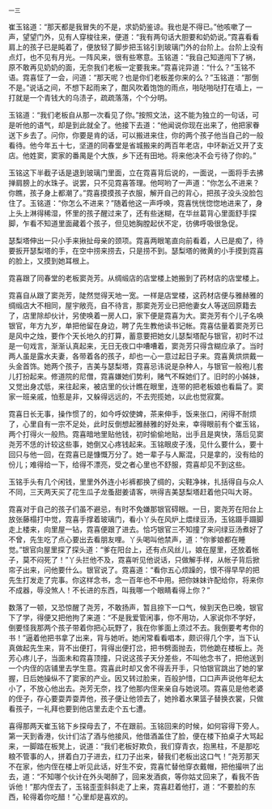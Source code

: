     一三 

   崔玉铭道：“那天都是我冒失的不是，求奶奶鉴谅。我也是不得已。”他咳嗽了一声，望望门外，见有人穿梭往来，便道：“我有两句话大胆要和奶奶说。”霓喜看看肩上的孩子已是盹着了，便放轻了脚步把玉铭引到玻璃门外的台阶上。台阶上没有点灯，也不见有月光。一阵风来，很有些寒意。玉铭道：“我自己知道闯下了祸，原不敢再见奶奶的面，无奈我们老板一定要我来。”霓喜诧异道：“什么？”玉铭不语。霓喜怔了一会，问道：“那天呢？也是你们老板差你来的么？”玉铭道：“那倒不是。”说话之间，不想下起雨来了，酣风吹着饱饱的雨点，啪哒啪哒打在墙上，一打就是一个青钱大的乌渍子，疏疏落落，个个分明。

   玉铭道：“我们老板自从那一次看见了你。”按照文法，这不能为独立的一句话，可是听他的语气，却是到此就全了。他接下去道：“他闻说你现在出来了，他把家眷送下乡去了。问你，你要是肯的话，可以搬进来住，你的两个孩子他当自己的一般看待。他今年五十七，坚道的同春堂是省城搬来的两百年老店，中环新近又开了支店。他姓窦，窦家的番禺是个大族，乡下还有田地。将来他决不会亏待了你的。”

   玉铭这下半截子话是退到玻璃门里面，立在霓喜背后说的，一面说，一面将手去拂掸肩膀上的水珠子。说罢，只不见霓喜答理。他呵哟了一声道：“你怎么不进来？你瞧，孩子身上都潮了。”霓喜摸摸孩子衣服，解开自己的背心，把孩子没头没脸包住了。玉铭道：“你怎么不进来？”随着他这一声呼唤，霓喜恍恍惚惚地进来了，身上头上淋得稀湿，怀里的孩子醒过来了，还有些迷糊，在华丝葛背心里面舒手探脚，乍看不知道里面藏着个孩子，但见她胸膛起伏不定，彷佛呼吸很急促。

   瑟梨塔伸出一只小手来揪扯母亲的颈项。霓喜两眼笔直向前看着，人已是痴了，待要扳开瑟梨塔的手，在空中捞来捞去，只是捞不到。瑟梨塔的微黄的小手摸到霓喜的脸上，又摸到她耳根上。

   霓喜跟了同春堂的老板窦尧芳。从绸缎店的店堂楼上她搬到了药材店的店堂楼上。

   霓喜自从跟了窦尧芳，陡然觉得天地一宽。一样是店堂楼，这药材店便与雅赫雅的绸缎店大不相同，屋宇敞亮，自不待言，那窦尧芳业已把他妻女人等送回原籍去了，店里除却伙计，另使唤着一房人口，家下便是霓喜为大。窦尧芳有个儿子名唤银官，年方九岁，单把他留在身边，聘了先生教他读书记帐。霓喜估量着窦尧芳已是风中之烛，要作个天长地久的打算，蓄意要把她女儿瑟梨塔配与银官，初时不过是一句戏言，渐渐认真起来，无日无夜口中嘈嘈着，窦尧芳只得含糊应承了。当时两人虽是露水夫妻，各带着各的孩子，却也一心一意过起日子来。霓喜黄烘烘戴一头金首饰。她两个孩子，吉美与瑟梨塔，霓喜忌讳说是杂种人，与银官一般袍儿套儿打扮起来。修道院的尼僧，霓喜嫌她们势利，赌气不睬她们了。旧时的小姊妹，又觉出身忒低，来往起来，被店里的伙计瞧在眼里，连带的把老板娘也看扁了。窦家一班亲戚，怕惹是非，又躲得远远的，不去兜揽她，以此也觉寂寞。

   霓喜日长无事，操作惯了的，如今呼奴使婢，茶来伸手，饭来张口，闲得不耐烦了，心里自有一宗不足处，此时反倒想起雅赫雅的好处来，幸得眼前有个崔玉铭，两个打得火一般热。霓喜暗地里贴他钱，初时偷偷地贴，出手且是爽快，落后见窦尧芳不恁的计较这些事，她倒又心疼钱起来。玉铭眼皮子浅，见什么要什么，要十回只与他一回，在霓喜已是慷慨万分了。她一辈子与人厮混，只是拿的，没有给的份儿；难得给一下，给得不漂亮，受之者心里也不舒服，霓喜却见不到这些。

   玉铭手头有几个闲钱，里里外外连小衫裤都换了绸的，尖鞋净袜，扎括得自与众人不同，三天两天买了花生瓜子龙蚤甜姜请客，哄得吉美瑟梨塔赶着他只叫大哥。

   霓喜对于自己的孩子们虽不避忌，有时不免嫌那银官碍眼。一日，窦尧芳在阳台上放张藤榻打中觉，霓喜手撑着玻璃门，看小丫头在风炉上煨绿豆汤，玉铭蹑手蹑脚走上楼来，向里屋一钻，霓喜便跟了进去。恰巧银官三不知撞了来问绿豆汤煮好了不曾，先生吃了点心要出去看朋友哩。丫头喝叫他禁声，道：“你爹娘都在睡觉。”银官向屋里探了探头道：“爹在阳台上，还有点风丝儿，娘在屋里，还放着帐子，莫不闷死了！”丫头拦他不及，霓喜听见他说话，只做解手样，从帐子背后掀帘子出来，问他要什么。银官说了。霓喜道：“看你五心烦躁的，恨不得早早的把先生打发走了完事。你这样念书，念一百年也不中用。把你妹妹许配给你，将来你不成器，辱没煞人！不长进的东西，叫我哪一个眼睛看得上你？”

   数落了一顿，又恐惊醒了尧芳，不敢扬声，暂且捺下一口气，候到天色已晚，银官下了学，得便又把他拘了来道：“不是我爱管闲事，你不用功，人家说你不学好，倒要怪我那两个孩子带着你把心玩野了，我在你爹面上须过不去。我倒要考考你的书！”逼着他把书拿了出来，背与她听。她闲常看看唱本，颇识得几个字，当下认真做起先生来，背不出便打，背得出便打岔，把书劈面抛去，罚他跪在楼板上。尧芳心疼儿子，当面未和霓喜顶撞，只说这孩子天分差些，不叫他念书了，把他送到一个内侄的店铺里去学生意。霓喜此时却又舍不得丢开手，只怕银官跳出了她的掌握，日后她操纵不了窦家的产业。因又转过脸来，百般护惜，口口声声说他年纪太小了，不放心他出去。尧芳无奈，找了他那内侄来亲自与她说项。霓喜见是他老婆的侄子，存心要耍弄耍弄他，孩子便让他领去了，她拎着水果篮子替换衣裳，只做看孩子，一礼拜也要到他店里去走个五七遭。

   喜得那两天崔玉铭下乡探母去了，不在跟前。玉铭回来的时候，如何容得下旁人。第一天到香港，伙计们沽了酒与他接风，他借酒盖住了脸，便在楼下拍桌子大骂起来，一脚踏在板凳上，说道：“我们老板好欺负，我们穿青衣，抱黑柱，不是那吃粮不管事的人，拼着白刀子进去，红刀子出来，替我们老板出这口气！”尧芳那天不在家，他内侄在楼上听见此话，好生不安，霓喜忙替他穿衣戴帽，把他撮哄了出去，道：“不知哪个伙计在外头喝醉了，回来发酒疯，等你姑丈回来了，看我不告诉他！”那内侄去了，玉铭歪歪斜斜走了上来，霓喜赶着他打，道：“不要脸的东西，轮得着你吃醋！”心里却是喜欢的。

